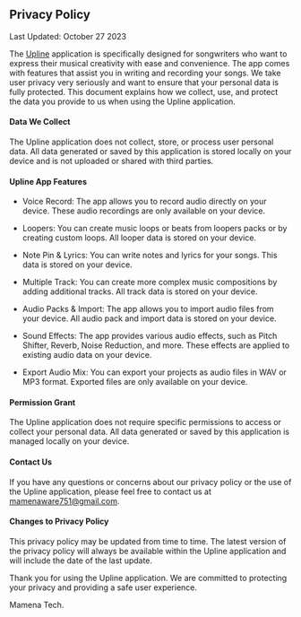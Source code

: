 ## Privacy Policy

Last Updated: October 27 2023

The <a href="https://play.google.com/store/apps/details?id=com.mamena.upline">Upline</a> application is specifically designed for songwriters who want to express their musical creativity with ease and convenience. The app comes with features that assist you in writing and recording your songs. We take user privacy very seriously and want to ensure that your personal data is fully protected. This document explains how we collect, use, and protect the data you provide to us when using the Upline application.

#### Data We Collect

The Upline application does not collect, store, or process user personal data. All data generated or saved by this application is stored locally on your device and is not uploaded or shared with third parties.

#### Upline App Features

 - Voice Record: The app allows you to record audio directly on your device. These audio recordings are only available on your device.

 - Loopers: You can create music loops or beats from loopers packs or by creating custom loops. All looper data is stored on your device.

 - Note Pin & Lyrics: You can write notes and lyrics for your songs. This data is stored on your device.

 - Multiple Track: You can create more complex music compositions by adding additional tracks. All track data is stored on your device.

 - Audio Packs & Import: The app allows you to import audio files from your device. All audio pack and import data is stored on your device.

 - Sound Effects: The app provides various audio effects, such as Pitch Shifter, Reverb, Noise Reduction, and more. These effects are applied to existing audio data on your device.

 - Export Audio Mix: You can export your projects as audio files in WAV or MP3 format. Exported files are only available on your device.

#### Permission Grant

The Upline application does not require specific permissions to access or collect your personal data. All data generated or saved by this application is managed locally on your device.

#### Contact Us

If you have any questions or concerns about our privacy policy or the use of the Upline application, please feel free to contact us at mamenaware751@gmail.com.

#### Changes to Privacy Policy

This privacy policy may be updated from time to time. The latest version of the privacy policy will always be available within the Upline application and will include the date of the last update.

Thank you for using the Upline application. We are committed to protecting your privacy and providing a safe user experience.

Mamena Tech.
